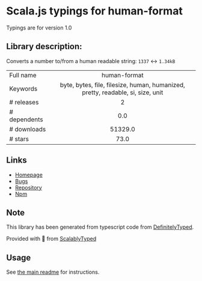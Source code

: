 
# Scala.js typings for human-format

Typings are for version 1.0

## Library description:
Converts a number to/from a human readable string: `1337` ↔ `1.34kB`

|                    |                 |
| ------------------ | :-------------: |
| Full name          | human-format |
| Keywords           | byte, bytes, file, filesize, human, humanized, pretty, readable, si, size, unit |
| # releases         | 2 |
| # dependents       | 0.0 |
| # downloads        | 51329.0 |
| # stars            | 73.0 |

## Links
- [Homepage](https://github.com/JsCommunity/human-format)
- [Bugs](https://github.com/JsCommunity/human-format/issues)
- [Repository](https://github.com/JsCommunity/human-format)
- [Npm](https://www.npmjs.com/package/human-format)
    


## Note
This library has been generated from typescript code from [DefinitelyTyped](https://definitelytyped.org).

Provided with :purple_heart: from [ScalablyTyped](https://github.com/oyvindberg/ScalablyTyped)

## Usage
See [the main readme](../../readme.md) for instructions.


